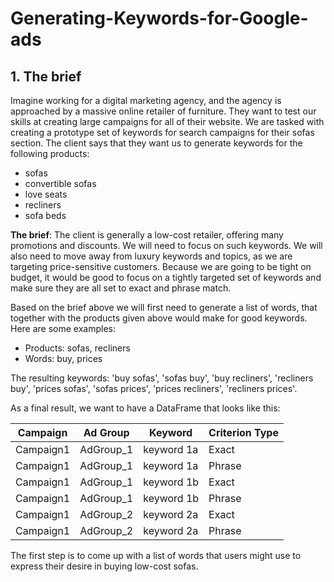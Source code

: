 # Generating-Keywords-for-Google-ads
## 1. The brief
<p>Imagine working for a digital marketing agency, and the agency is approached by a massive online retailer of furniture. They want to test our skills at creating large campaigns for all of their website. We are tasked with creating a prototype set of keywords for search campaigns for their sofas section. The client says that they want us to generate keywords for the following products: </p>
<ul>
<li>sofas</li>
<li>convertible sofas</li>
<li>love seats</li>
<li>recliners</li>
<li>sofa beds</li>
</ul>
<p><strong>The brief</strong>: The client is generally a low-cost retailer, offering many promotions and discounts. We will need to focus on such keywords. We will also need to move away from luxury keywords and topics, as we are targeting price-sensitive customers. Because we are going to be tight on budget, it would be good to focus on a tightly targeted set of keywords and make sure they are all set to exact and phrase match.</p>
<p>Based on the brief above we will first need to generate a list of words, that together with the products given above would make for good keywords. Here are some examples:</p>
<ul>
<li>Products: sofas, recliners</li>
<li>Words: buy, prices</li>
</ul>
<p>The resulting keywords: 'buy sofas', 'sofas buy', 'buy recliners', 'recliners buy',
          'prices sofas', 'sofas prices', 'prices recliners', 'recliners prices'.</p>
<p>As a final result, we want to have a DataFrame that looks like this: </p>
<table>
<thead>
<tr>
<th>Campaign</th>
<th>Ad Group</th>
<th>Keyword</th>
<th>Criterion Type</th>
</tr>
</thead>
<tbody>
<tr>
<td>Campaign1</td>
<td>AdGroup_1</td>
<td>keyword 1a</td>
<td>Exact</td>
</tr>
<tr>
<td>Campaign1</td>
<td>AdGroup_1</td>
<td>keyword 1a</td>
<td>Phrase</td>
</tr>
<tr>
<td>Campaign1</td>
<td>AdGroup_1</td>
<td>keyword 1b</td>
<td>Exact</td>
</tr>
<tr>
<td>Campaign1</td>
<td>AdGroup_1</td>
<td>keyword 1b</td>
<td>Phrase</td>
</tr>
<tr>
<td>Campaign1</td>
<td>AdGroup_2</td>
<td>keyword 2a</td>
<td>Exact</td>
</tr>
<tr>
<td>Campaign1</td>
<td>AdGroup_2</td>
<td>keyword 2a</td>
<td>Phrase</td>
</tr>
</tbody>
</table>
<p>The first step is to come up with a list of words that users might use to express their desire in buying low-cost sofas.</p>

